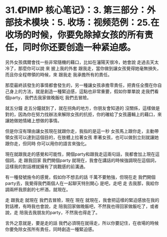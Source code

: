 # 31.《PIMP 核心笔记》：3. 第三部分：外部技术模块：5. 收场：视频范例：25.在收场的时候，你要免除掉女孩的所有责任，同时你还要创造一种紧迫感。

另外女孩偶爾會找一些非常隨機的藉口，比如在瀋陽天很冷，她會說 走過去天太冷了，那麼你可以說 來 披上我的外套 跟我走，當你做到讓女孩覺得她毫無損失，而且你全程帶領的時候，來 跟我走 我承擔所有的責任。

那麼最終該發生的事情都會發生的，另一種讓女孩承擔零責任，把責任全攬在你自己身上的方法，就是創造一種緊迫感，這點也非常重要，假如你單單說 走我們看個party，我們去我家做晚飯吃 我們去冒險。

就五分鐘 走五分鐘就到了，就在拐角的地方，你朋友會知道的 沒關係，這樣做是對的，因為你在努力找辦法來解除女孩的抗拒，你的確給了女孩邏輯上的藉口，來讓她做她情緒上想做的事情。

但是你沒有理由讓女孩現在就跟你走，我指的是這一秒 女孩馬上跟你走，主動帶領女孩可以達到這個目的，在肢體上拉著女孩 牽著女孩，也可以做到立刻就讓她跟你走，但同時 你可以用你的語言來強化。

現在就跟我走的感覺和可能性，開個party和跟我走這兩句話，我都會加上現在這個詞，走 跟我回家 我們開個party 就現在，我會在講話的時候強調現在這個詞，這樣我的對話裡就擁有了挑戰感的前溝通。

有一種發號施令的感覺，假如你不想去的話 千萬不要勉強，但現在走 我們開個party去，我覺得我們兩個人在一起聊天特別開心 是吧，走吧 走 去我那，我給你調兩杯我原創的七杯酒，就現在。

走 跟我走 就現在 我們去冒險，現在 現在 就現在，我會把這樣的緊迫感放在我的對話裡，有時我也會說，走 陪我回家做晚飯吧，不然我也得回家做飯吃了，或者說，走 陪我去我朋友的party，不然我也得走了。

言外之意就是，要是走的話 我們必須現在就得走，所以你要記住，在收場的時候 你要免除女孩所有責任，同時創造一種緊迫感。